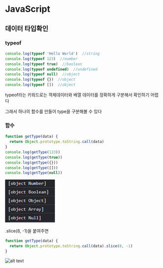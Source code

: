 # JavaScript

## 데이터 타입확인

### typeof
```javascript
console.log(typeof 'Hello World')  //string
console.log(typeof 123)  //number
console.log(typeof true)  //boolean
console.log(typeof undefined)  //undefined
console.log(typeof null)  //object
console.log(typeof {})  //object
console.log(typeof [])  //object
```

typeof라는 키워드로는 객체데이터와 배열 데이터를 정확하게 구분해서 확인하기 어렵다

그래서 하나의 함수를 만들어 type을 구분해볼 수 있다

### 함수
```javascript
function getType(data) {
  return Object.prototype.toString.call(data)
}
console.log(getType(123))
console.log(getType(true))
console.log(getType({}))
console.log(getType([]))
console.log(getType(null))
```
![alt text](assets/getType.png)

.slice(8, -1)을 붙여주면
```javascript
function getType(data) {
  return Object.prototype.toString.call(data).slice(8, -1)
}
```
![alt text](asstes/slice.png)
